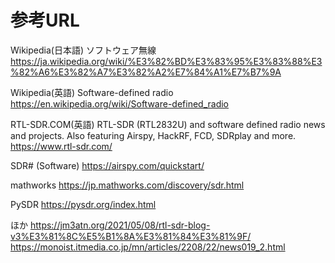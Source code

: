 # 参考URL

Wikipedia(日本語) ソフトウェア無線
https://ja.wikipedia.org/wiki/%E3%82%BD%E3%83%95%E3%83%88%E3%82%A6%E3%82%A7%E3%82%A2%E7%84%A1%E7%B7%9A

Wikipedia(英語) Software-defined radio
https://en.wikipedia.org/wiki/Software-defined_radio

RTL-SDR.COM(英語) RTL-SDR (RTL2832U) and software defined radio news and projects. Also featuring Airspy, HackRF, FCD, SDRplay and more.
https://www.rtl-sdr.com/

SDR# (Software)
https://airspy.com/quickstart/

mathworks
https://jp.mathworks.com/discovery/sdr.html

PySDR
https://pysdr.org/index.html

ほか
https://jm3atn.org/2021/05/08/rtl-sdr-blog-v3%E3%81%8C%E5%B1%8A%E3%81%84%E3%81%9F/
https://monoist.itmedia.co.jp/mn/articles/2208/22/news019_2.html

